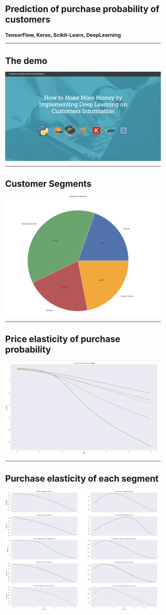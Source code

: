 # Prediction of purchase probability of customers
### TensorFlow, Keras, Scikit-Learn, DeepLearning

-----------------------------

# The demo

![](images/first.png)

-----------------------------

# Customer Segments

![](images/purchase-1.png)

-----------------------------

# Price elasticity of purchase probability

![](images/purchase-prob.png)

-----------------------------

# Purchase elasticity of each segment

![](images/segment-elasticity.png)
